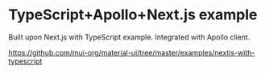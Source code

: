 # TypeScript+Apollo+Next.js example

Built upon Next.js with TypeScript example. Integrated with Apollo client.

<https://github.com/mui-org/material-ui/tree/master/examples/nextjs-with-typescript>
